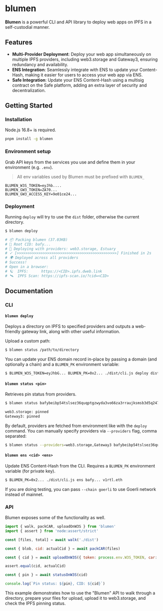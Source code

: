 # blumen

**Blumen** is a powerful CLI and API library to deploy web apps on IPFS in a self-custodial manner.

## Features

- **Multi-Provider Deployment**: Deploy your web app simultaneously on multiple IPFS providers, including web3.storage and Gateway3, ensuring redundancy and availability.
- **ENS Integration**: Seamlessly integrate with ENS to update your Content-Hash, making it easier for users to access your web app via ENS.
- **Safe Integration**: Update your ENS Content-Hash using a multisig contract on the Safe platform, adding an extra layer of security and decentralization.

## Getting Started

### Installation

Node.js 16.8+ is required.

```sh
pnpm install -g blumen
```

### Environment setup

Grab API keys from the services you use and define them in your environment (e.g. `.env`).

> All env variables used by Blumen must be prefixed with `BLUMEN_`

```env
BLUMEN_W3S_TOKEN=eyJhb....
BLUMEN_GW3_TOKEN=ZA70...
BLUMEN_GW3_ACCESS_KEY=9e01ce24...
```

### Deployment

Running `deploy` will try to use the `dist` folder, otherwise the current directory.

```sh
$ blumen deploy

# 📦 Packing blumen (37.03KB)
# 🌱 Root CID: bafy...
# 📡 Deploying with providers: web3.storage, Estuary
# ✓ [>>>>>>>>>>>>>>>>>>>>>>>>>>>>>>>>>>>>>>>>>>>>>>] Finished in 2s
# 🌍 Deployed across all providers
# Success!
# Open in a browser:
# 🪐  IPFS:      https://<CID>.ipfs.dweb.link
# 🛰️  IPFS Scan: https://ipfs-scan.io/?cid=<CID>
```

## Documentation

### CLI

#### `blumen deploy`

Deploys a directory on IPFS to specified providers and outputs a web-friendly gateway link, along with other useful information.

Upload a custom path:

```sh
$ blumen status /path/to/directory
```

You can update your ENS domain record in-place by passing a domain (and optionally a chain) and a `BLUMEN_PK` environment variable:

```sh
$ BLUMEN_W3S_TOKEN=eyJhbG... BLUMEN_PK=0x2... ./dist/cli.js deploy dist --ens v1rtl.eth --chain goerli
```

#### `blumen status <pin>`

Retrieves pin status from providers.

```sh
$ blumen status bafybeibp54tslsez36quqptgzwyda3vo66za3rraujksmsb3d5q247uht4

web3.storage: pinned
Gateway3: pinned
```

By default, providers are fetched from environment like with the `deploy` command. You can manually specify providers via `--providers` flag, comma separated:

```sh
$ blumen status --providers=web3.storage,Gateway3 bafybeibp54tslsez36quqptgzwyda3vo66za3rraujksmsb3d5q247uht4
```

#### `blumen ens <cid> <ens>`

Update ENS Content-Hash from the CLI. Requires a `BLUMEN_PK` environment variable (for private key).

```sh
$ BLUMEN_PK=0x2... ./dist/cli.js ens bafy... v1rtl.eth
```

If you are doing testing, you can pass `--chain goerli` to use Goerli network instead of mainnet.

### API

Blumen exposes some of the functionality as well.

```js
import { walk, packCAR, uploadOnW3S } from 'blumen'
import { assert } from 'node:assert/strict'

const [files, total] = await walk('./dist')

const { blob, cid: actualCid } = await packCAR(files)

const { cid } = await uploadOnW3S({ token: process.env.W3S_TOKEN, car: blob })

assert.equal(cid, actualCid)

const { pin } = await statusOnW3S(cid)

console.log(`Pin status: ${pin}, CID: ${cid}`)
```

This example demonstrates how to use the "Blumen" API to walk through a directory, prepare your files for upload, upload it to web3.storage, and check the IPFS pinning status.
